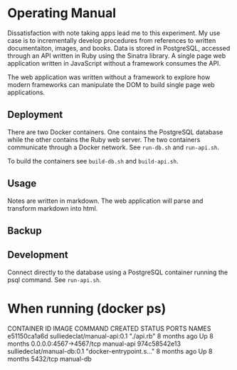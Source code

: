 # Operating Manual

Dissatisfaction with note taking apps lead me to this experiment. My use case is to incrementally develop procedures from references to written documentaiton, images, and books. Data is stored in PostgreSQL, accessed through an API written in Ruby using the Sinatra library. A single page web application written in JavaScript without a framework consumes the API.

The web application was written without a framework to explore how modern frameworks can manipulate the DOM to build single page web applications.

## Deployment
There are two Docker containers. One contains the PostgreSQL database while the other contains the Ruby web server. The two containers communicate through a Docker network. See `run-db.sh` and `run-api.sh`.

To build the containers see `build-db.sh` and `build-api.sh`.

## Usage
Notes are written in markdown. The web application will parse and transform markdown into html.

## Backup

## Development
Connect directly to the database using a PostgreSQL container running the psql command. See `run-api.sh`.

# When running (docker ps)
CONTAINER ID   IMAGE                         COMMAND                  CREATED        STATUS        PORTS                       NAMES
e51150ca1a6d   sulliedeclat/manual-api:0.1   "./api.rb"               8 months ago   Up 8 months   0.0.0.0:4567->4567/tcp      manual-api
974c58542e13   sulliedeclat/manual-db:0.1    "docker-entrypoint.s…"   8 months ago   Up 8 months   5432/tcp                    manual-db
